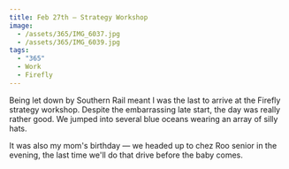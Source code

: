 ```yaml
---
title: Feb 27th — Strategy Workshop
image:
  - /assets/365/IMG_6037.jpg
  - /assets/365/IMG_6039.jpg
tags:
  - "365"
  - Work
  - Firefly
---
```

Being let down by Southern Rail meant I was the last to arrive at the Firefly strategy workshop. Despite the embarrassing late start, the day was really rather good. We jumped into several blue oceans wearing an array of silly hats. 

It was also my mom's birthday — we headed up to chez Roo senior in the evening, the last time we'll do that drive before the baby comes. 